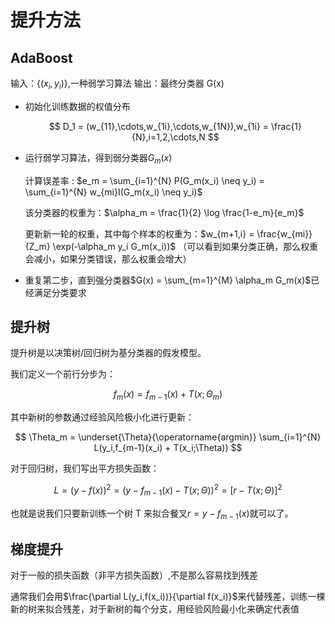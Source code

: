 # 提升方法

## AdaBoost

输入：$\{(x_i,y_i)\}$,一种弱学习算法
输出：最终分类器 G(x)

- 初始化训练数据的权值分布

    $$
        D_1 = (w_{11},\cdots,w_{1i},\cdots,w_{1N}),w_{1i} = \frac{1}{N},i=1,2,\cdots,N
    $$

- 运行弱学习算法，得到弱分类器$G_m(x)$

    计算误差率 : $e_m = \sum_{i=1}^{N} P(G_m(x_i) \neq y_i) = \sum_{i=1}^{N} w_{mi}I(G_m(x_i) \neq y_i)$

    该分类器的权重为：$\alpha_m = \frac{1}{2} \log \frac{1-e_m}{e_m}$

    更新新一轮的权重，其中每个样本的权重为：$w_{m+1,i} = \frac{w_{mi}}{Z_m} \exp(-\alpha_m y_i G_m(x_i))$ （可以看到如果分类正确，那么权重会减小，如果分类错误，那么权重会增大）

- 重复第二步，直到强分类器$G(x) = \sum_{m=1}^{M} \alpha_m G_m(x)$已经满足分类要求

## 提升树

提升树是以决策树/回归树为基分类器的假发模型。

我们定义一个前行分步为：

$$
    f_m(x) = f_{m-1}(x) + T(x;\Theta_m)
$$

其中新树的参数通过经验风险极小化进行更新：

$$
    \Theta_m = \underset{\Theta}{\operatorname{argmin}} \sum_{i=1}^{N} L(y_i,f_{m-1}(x_i) + T(x_i;\Theta))
$$

对于回归树，我们写出平方损失函数：

$$
    L = (y - f(x))^2 = (y - f_{m-1}(x) - T(x;\Theta))^2 = [r - T(x;\Theta)]^2
$$

也就是说我们只要新训练一个树 T 来拟合餐叉$r = y - f_{m-1}(x)$就可以了。

## 梯度提升

对于一般的损失函数（非平方损失函数）,不是那么容易找到残差

通常我们会用$\frac{\partial L(y_i,f(x_i))}{\partial f(x_i)}$来代替残差，训练一棵新的树来拟合残差，对于新树的每个分支，用经验风险最小化来确定代表值
